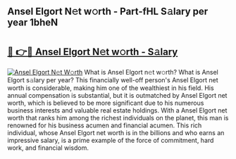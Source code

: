 ## Ansel Elgort N𝚎t w𝚘rth - Part-fHL S𝚊lary per year 1bheN

# <h2><a href="http://gc3is4.nevu.top/?p=Ansel+Elgort">🔗 👉🔴 Ansel Elgort N𝚎t w𝚘rth - S𝚊lary</a></h2>

[![Ansel Elgort N𝚎t W𝚘rth](https://i.imgur.com/Oavwk0R.jpeg)](http://gc3is4.nevu.top/?p=Ansel+Elgort)
What is Ansel Elgort n𝚎t w𝚘rth? What is Ansel Elgort s𝚊lary per year?
This financially well-off person's Ansel Elgort net worth is considerable, making him one of the wealthiest in his field. His annual compensation is substantial, but it is outmatched by Ansel Elgort net worth, which is believed to be more significant due to his numerous business interests and valuable real estate holdings. With a Ansel Elgort net worth that ranks him among the richest individuals on the planet, this man is renowned for his business acumen and financial acumen. This rich individual, whose Ansel Elgort net worth is in the billions and who earns an impressive salary, is a prime example of the force of commitment, hard work, and financial wisdom.
